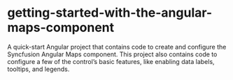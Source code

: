 # getting-started-with-the-angular-maps-component
A quick-start Angular project that contains code to create and configure the Syncfusion Angular Maps component. This project also contains code to configure a few of the control’s basic features, like enabling data labels, tooltips, and legends.
